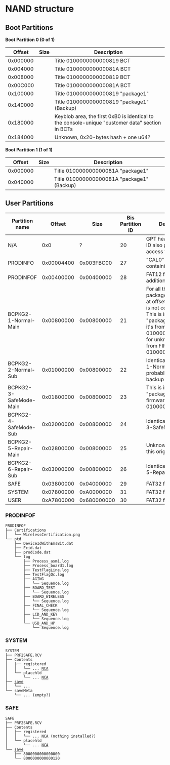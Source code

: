 # NAND structure

## Boot Partitions

**Boot Partition 0 (0 of
1)**

| Offset   | Size | Description                                                                                     |
| -------- | ---- | ----------------------------------------------------------------------------------------------- |
| 0x000000 |      | Title 0100000000000819 BCT                                                                      |
| 0x004000 |      | Title 010000000000081A BCT                                                                      |
| 0x008000 |      | Title 0100000000000819 BCT                                                                      |
| 0x00C000 |      | Title 010000000000081A BCT                                                                      |
| 0x100000 |      | Title 0100000000000819 "package1"                                                               |
| 0x140000 |      | Title 0100000000000819 "package1" (Backup)                                                      |
| 0x180000 |      | Keyblob area, the first 0xB0 is identical to the console-unique "customer data" section in BCTs |
| 0x184000 |      | Unknown, 0x20-bytes hash + one u64?                                                             |

**Boot Partition 1 (1 of 1)**

| Offset   | Size | Description                                |
| -------- | ---- | ------------------------------------------ |
| 0x000000 |      | Title 010000000000081A "package1"          |
| 0x040000 |      | Title 010000000000081A "package1" (Backup) |

## User Partitions

| Partition name         | Offset     | Size        | [Bis](Filesystem%20services.md "wikilink") Partition ID | Description                                                                                                                                                                                                           |
| ---------------------- | ---------- | ----------- | ------------------------------------------------------- | --------------------------------------------------------------------------------------------------------------------------------------------------------------------------------------------------------------------- |
| N/A                    | 0x0        | ?           | 20                                                      | GPT header, partition ID also provides raw access to all partitions                                                                                                                                                   |
| PRODINFO               | 0x00004400 | 0x003FBC00  | 27                                                      | "CAL0" raw partition containing set:cal data                                                                                                                                                                          |
| PRODINFOF              | 0x00400000 | 0x00400000  | 28                                                      | FAT12 filesystem, additional calibration?                                                                                                                                                                             |
| BCPKG2-1-Normal-Main   | 0x00800000 | 0x00800000  | 21                                                      | For all these packages, data starts at offset 0x4000 and is not console-unique. This is installed from "package2": on retail it's from FIRM-A 0100000000000819, for unknown cases it's from FIRM-C, 010000000000081B. |
| BCPKG2-2-Normal-Sub    | 0x01000000 | 0x00800000  | 22                                                      | Identical to BCPKG2-1-Normal-Main, probably used as a backup partition.                                                                                                                                               |
| BCPKG2-3-SafeMode-Main | 0x01800000 | 0x00800000  | 23                                                      | This is installed from "package2" in firmware package B, 010000000000081A.                                                                                                                                            |
| BCPKG2-4-SafeMode-Sub  | 0x02000000 | 0x00800000  | 24                                                      | Identical to BCPKG2-3-SafeMode-Main.                                                                                                                                                                                  |
| BCPKG2-5-Repair-Main   | 0x02800000 | 0x00800000  | 25                                                      | Unknown what title this originates from.                                                                                                                                                                              |
| BCPKG2-6-Repair-Sub    | 0x03000000 | 0x00800000  | 26                                                      | Identical to BCPKG2-5-Repair-Main.                                                                                                                                                                                    |
| SAFE                   | 0x03800000 | 0x04000000  | 29                                                      | FAT32 filesystem                                                                                                                                                                                                      |
| SYSTEM                 | 0x07800000 | 0xA0000000  | 31                                                      | FAT32 filesystem                                                                                                                                                                                                      |
| USER                   | 0xA7800000 | 0x680000000 | 30                                                      | FAT32 filesystem                                                                                                                                                                                                      |

### PRODINFOF

`PRODINFOF`  
`├── Certifications`  
`│   └── WirelessCertification.png`  
`└── ptd`  
`    ├── DeviceIdWithEmsBit.dat`  
`    ├── Ecid.dat`  
`    ├── prodCode.dat`  
`    └── log`  
`        ├── Process_asm1.log`  
`        ├── Process_board1.log`  
`        ├── TestFlagLine.log`  
`        ├── TestFlagQc.log`  
`        ├── AGING`  
`        │   └── Sequence.log`  
`        ├── BOARD_TEST`  
`        │   └── Sequence.log`  
`        ├── BOARD_WIRELESS`  
`        │   └── Sequence.log`  
`        ├── FINAL_CHECK`  
`        │   └── Sequence.log`  
`        ├── LCD_AND_KEY`  
`        │   └── Sequence.log`  
`        └── USB_AND_HP`  
`            └── Sequence.log`

### SYSTEM

`SYSTEM`  
`├── PRF2SAFE.RCV`  
`├── Contents`  
`│   ├── registered`  
`│   │   └── ... `[`NCA`](NCA.md "wikilink")  
`│   └── placehld`  
`│       └── ... `[`NCA`](NCA.md "wikilink")  
`├── `[`save`](Savegames.md "wikilink")  
`│   └── ...`  
`└── saveMeta`  
`    └── ... (empty?)`

### SAFE

`SAFE`  
`├── PRF2SAFE.RCV`  
`├── Contents`  
`│   ├── registered`  
`│   │   └── ... `[`NCA`](NCA.md "wikilink")` (nothing installed?)`  
`│   └── placehld`  
`│       └── ... `[`NCA`](NCA.md "wikilink")  
`└── `[`save`](Savegames.md "wikilink")  
`    ├── 8000000000000000`  
`    └── 8000000000000120`
